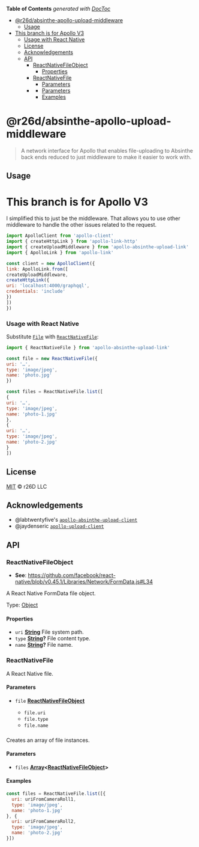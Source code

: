<!-- START doctoc generated TOC please keep comment here to allow auto update -->
<!-- DON'T EDIT THIS SECTION, INSTEAD RE-RUN doctoc TO UPDATE -->
**Table of Contents**  *generated with [DocToc](https://github.com/thlorenz/doctoc)*

- [@r26d/absinthe-apollo-upload-middleware](#r26dabsinthe-apollo-upload-middleware)
  - [Usage](#usage)
- [This branch is for Apollo V3](#this-branch-is-for-apollo-v3)
    - [Usage with React Native](#usage-with-react-native)
  - [License](#license)
  - [Acknowledgements](#acknowledgements)
  - [API](#api)
    - [ReactNativeFileObject](#reactnativefileobject)
      - [Properties](#properties)
    - [ReactNativeFile](#reactnativefile)
      - [Parameters](#parameters)
    - [](#)
      - [Parameters](#parameters-1)
      - [Examples](#examples)

<!-- END doctoc generated TOC please keep comment here to allow auto update -->

# @r26d/absinthe-apollo-upload-middleware

> A network interface for Apollo that enables file-uploading to Absinthe back ends reduced to just middleware to make it easier to work with.

## Usage

# This branch is for Apollo V3

I simplified this to just be the middleware. That allows you to use other
middleware to handle the other issues related to the request.

```js
import ApolloClient from 'apollo-client'
import { createHttpLink } from 'apollo-link-http'
import { createUploadMiddleware } from 'apollo-absinthe-upload-link'
import { ApolloLink } from 'apollo-link'

const client = new ApolloClient({
link: ApolloLink.from([
createUploadMiddleware,
createHttpLink({
uri: 'localhost:4000/graphqql',
credentials: 'include'
})
])
})
```

### Usage with React Native

Substitute [`File`](https://developer.mozilla.org/en/docs/Web/API/File) with [`ReactNativeFile`](https://github.com/bytewitchcraft/apollo-absinthe-upload-link/blob/master/src/validators.js):

```js
import { ReactNativeFile } from 'apollo-absinthe-upload-link'

const file = new ReactNativeFile({
uri: '…',
type: 'image/jpeg',
name: 'photo.jpg'
})

const files = ReactNativeFile.list([
{
uri: '…',
type: 'image/jpeg',
name: 'photo-1.jpg'
},
{
uri: '…',
type: 'image/jpeg',
name: 'photo-2.jpg'
}
])
```

## License

[MIT](LICENSE.txt) :copyright:  r26D LLC

## Acknowledgements

*   @labtwentyfive's [`apollo-absinthe-upload-client`](https://github.com/labtwentyfive/apollo-absinthe-upload-client)
*   @jaydenseric [`apollo-upload-client`](https://github.com/jaydenseric/apollo-upload-client)

## API

<!-- Generated by documentation.js. Update this documentation by updating the source code. -->

### ReactNativeFileObject

*   **See**: <https://github.com/facebook/react-native/blob/v0.45.1/Libraries/Network/FormData.js#L34>

A React Native FormData file object.

Type: [Object](https://developer.mozilla.org/docs/Web/JavaScript/Reference/Global_Objects/Object)

#### Properties

*   `uri` **[String](https://developer.mozilla.org/docs/Web/JavaScript/Reference/Global_Objects/String)** File system path.
*   `type` **[String](https://developer.mozilla.org/docs/Web/JavaScript/Reference/Global_Objects/String)?** File content type.
*   `name` **[String](https://developer.mozilla.org/docs/Web/JavaScript/Reference/Global_Objects/String)?** File name.

### ReactNativeFile

A React Native file.

#### Parameters

*   `file` **[ReactNativeFileObject](#reactnativefileobject)**&#x20;

    *   `file.uri` &#x20;
    *   `file.type` &#x20;
    *   `file.name` &#x20;

###

Creates an array of file instances.

#### Parameters

*   `files` **[Array](https://developer.mozilla.org/docs/Web/JavaScript/Reference/Global_Objects/Array)<[ReactNativeFileObject](#reactnativefileobject)>**&#x20;

#### Examples

```javascript
const files = ReactNativeFile.list([{
  uri: uriFromCameraRoll1,
  type: 'image/jpeg',
  name: 'photo-1.jpg'
}, {
  uri: uriFromCameraRoll2,
  type: 'image/jpeg',
  name: 'photo-2.jpg'
}])
```
